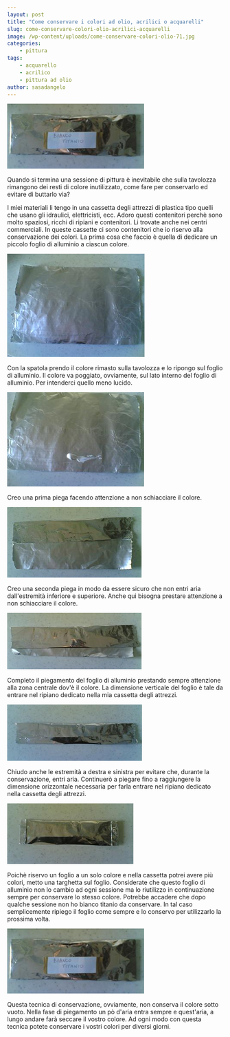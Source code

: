 ```yaml
---
layout: post
title: "Come conservare i colori ad olio, acrilici o acquarelli"
slug: come-conservare-colori-olio-acrilici-acquarelli
image: /wp-content/uploads/come-conservare-colori-olio-71.jpg
categories:
    - pittura
tags:
    - acquarello
    - acrilico
    - pittura ad olio
author: sasadangelo
---
```


![](/wp-content/uploads/come-conservare-colori-olio-71.jpg "come-conservare-colori-olio-7")

Quando si termina una sessione di pittura è inevitabile che sulla tavolozza rimangono dei resti di colore inutilizzato, come fare per conservarlo ed evitare di buttarlo via?

I miei materiali li tengo in una cassetta degli attrezzi di plastica tipo quelli che usano gli idraulici, elettricisti, ecc. Adoro questi contenitori perchè sono molto spaziosi, ricchi di ripiani e contenitori. Li trovate anche nei centri commerciali. In queste cassette ci sono contenitori che io riservo alla conservazione dei colori. La prima cosa che faccio è quella di dedicare un piccolo foglio di alluminio a ciascun colore.

![](/wp-content/uploads/come-conservare-colori-olio-11.jpg "come-conservare-colori-olio-1")

Con la spatola prendo il colore rimasto sulla tavolozza e lo ripongo sul foglio di alluminio. Il colore va poggiato, ovviamente, sul lato interno del foglio di alluminio. Per intenderci quello meno lucido.

![](/wp-content/uploads/come-conservare-colori-olio-21.jpg "come-conservare-colori-olio-2")

Creo una prima piega facendo attenzione a non schiacciare il colore.

![](/wp-content/uploads/come-conservare-colori-olio-31.jpg "come-conservare-colori-olio-3")

Creo una seconda piega in modo da essere sicuro che non entri aria dall'estremità inferiore e superiore. Anche qui bisogna prestare attenzione a non schiacciare il colore.

![](/wp-content/uploads/come-conservare-colori-olio-41.jpg "come-conservare-colori-olio-4")

Completo il piegamento del foglio di alluminio prestando sempre attenzione alla zona centrale dov'è il colore. La dimensione verticale del foglio è tale da entrare nel ripiano dedicato nella mia cassetta degli attrezzi.

![](/wp-content/uploads/come-conservare-colori-olio-51.jpg "come-conservare-colori-olio-5")

Chiudo anche le estremità a destra e sinistra per evitare che, durante la conservazione, entri aria. Continuerò a piegare fino a raggiungere la dimensione orizzontale necessaria per farla entrare nel ripiano dedicato nella cassetta degli attrezzi.

![](/wp-content/uploads/come-conservare-colori-olio-61.jpg "come-conservare-colori-olio-6")

Poichè riservo un foglio a un solo colore e nella cassetta potrei avere più colori, metto una targhetta sul foglio. Considerate che questo foglio di alluminio non lo cambio ad ogni sessione ma lo riutilizzo in continuazione sempre per conservare lo stesso colore. Potrebbe accadere che dopo qualche sessione non ho bianco titanio da conservare. In tal caso semplicemente ripiego il foglio come sempre e lo conservo per utilizzarlo la prossima volta.

![](/wp-content/uploads/come-conservare-colori-olio-71.jpg "come-conservare-colori-olio-7")

Questa tecnica di conservazione, ovviamente, non conserva il colore sotto vuoto. Nella fase di piegamento un pò d'aria entra sempre e quest'aria, a lungo andare farà seccare il vostro colore. Ad ogni modo con questa tecnica potete conservare i vostri colori per diversi giorni.
